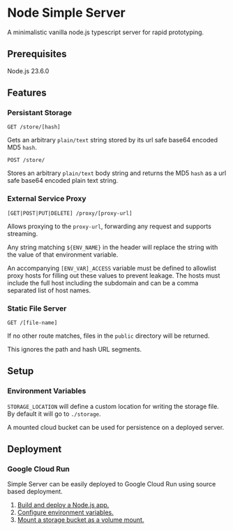# Node Simple Server

A minimalistic vanilla node.js typescript server for rapid prototyping.

## Prerequisites

Node.js 23.6.0

## Features

### Persistant Storage

`GET /store/[hash]`

Gets an arbitrary `plain/text` string stored by its url safe base64 encoded MD5 `hash`.

`POST /store/`

Stores an arbitrary `plain/text` body string and returns the MD5 `hash` as a url safe base64 encoded plain text string.

### External Service Proxy

`[GET|POST|PUT|DELETE] /proxy/[proxy-url]`

Allows proxying to the `proxy-url`, forwarding any request and supports streaming.

Any string matching `${ENV_NAME}` in the header will replace the string with the value of that environment variable.

An accompanying `[ENV_VAR]_ACCESS` variable must be defined to allowlist proxy hosts for filling out these values to prevent leakage. The hosts must include the full host including the subdomain and can be a comma separated list of host names.

### Static File Server

`GET /[file-name]`

If no other route matches, files in the `public` directory will be returned.

This ignores the path and hash URL segments.

## Setup

### Environment Variables

`STORAGE_LOCATION` will define a custom location for writing the storage file. By default it will go to `./storage`.

A mounted cloud bucket can be used for persistence on a deployed server.

## Deployment

### Google Cloud Run

Simple Server can be easily deployed to Google Cloud Run using source based deployment.

1. [Build and deploy a Node.js app.](https://cloud.google.com/run/docs/quickstarts/build-and-deploy/deploy-nodejs-service#deploy)
2. [Configure environment variables.](https://cloud.google.com/run/docs/configuring/services/environment-variables)
3. [Mount a storage bucket as a volume mount.](https://cloud.google.com/run/docs/configuring/services/cloud-storage-volume-mounts)
